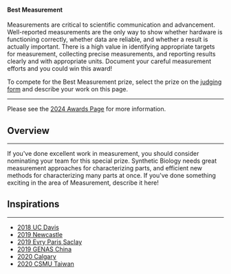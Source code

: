 #### Best Measurement

Measurements are critical to scientific communication and advancement. Well-reported measurements are the only way to
show whether hardware is functioning correctly, whether data are reliable, and whether a result is actually important.
There is a high value in identifying appropriate targets for measurement, collecting precise measurements, and reporting
results clearly and with appropriate units. Document your careful measurement efforts and you could win this award!

To compete for the Best Measurement prize, select the prize on
the [judging form](https://competition.igem.org/deliverables/judging-form) and describe your work on this page.

------------------------------------------------------------------------

Please see the [2024 Awards Page](https://competition.igem.org/judging/awards) for more information.

## Overview

---

If you've done excellent work in measurement, you should consider nominating
your team for this special prize. Synthetic Biology needs great measurement
approaches for characterizing parts, and efficient new methods for
characterizing many parts at once. If you've done something exciting in the area
of Measurement, describe it here!

## Inspirations

---

- [2018 UC Davis](http://2018.igem.org/Team:UC_Davis/Measurement)
- [2019 Newcastle](https://2019.igem.org/Team:Newcastle/Measurement)
- [2019 Evry Paris Saclay](https://2019.igem.org/Team:Evry_Paris-Saclay/Measurement)
- [2019 GENAS China](https://2019.igem.org/Team:GENAS_China/Measurement)
- [2020 Calgary](https://2020.igem.org/Team:Calgary/Measurement)
- [2020 CSMU Taiwan](https://2020.igem.org/Team:CSMU_Taiwan/Measurement)
